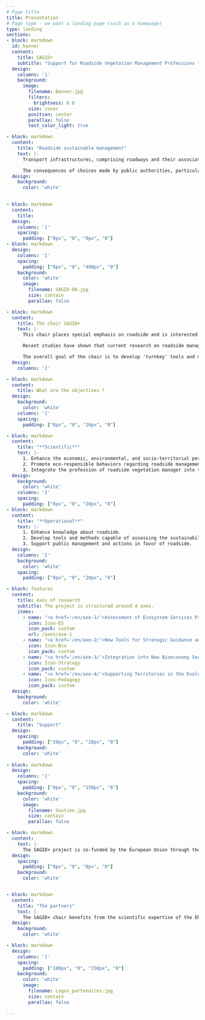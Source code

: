 ```yaml
---
# Page title
title: Presentation
# Page type - we want a landing page (such as a homepage)
type: landing
sections:
- block: markdown
  id: banner
  content:
    title: SAGID+
    subtitle: "Support for Roadside Vegetation Management Professions through Comprehensive and Sustainable Management"   
  design:
    columns: '1'
    background: 
      image: 
        filename: Banner.jpg
        filters:
          brightness: 0.8
        size: cover
        position: center  
        parallax: false
        text_color_light: true

- block: markdown
  content:    
    title: "Roadside sustainable management"
    text: |-
      Transport infrastructures, comprising roadways and their associated green areas, are central to concerns related to the sustainable development of territories. They involve both environmental preservation and economic aspects associated with transportation, road safety, and quality of life, among others.

      The consequences of choices made by public authorities, particularly in terms of planning and maintenance of these spaces, have long-term implications. Indeed, a transport infrastructure must provide service to users, including accessibility, travel time, comfort, safety, while also integrating into its environment. These social, economic, and environmental functions depend on the quality of the environment and, therefore, on the management practices implemented in the territory.
  design:
    background:
      color: 'white'
    

- block: markdown
  content:    
    title:    
  design:
    columns: '1'
    spacing:
      padding: ["0px", "0", "0px", "0"]    
- block: markdown    
  design:
    columns: '1'    
    spacing:
      padding: ["0px", "0", "400px", "0"]
    background: 
      color: 'white'
      image: 
        filename: SAGID-00.jpg
        size: contain
        parallax: false

- block: markdown
  content:    
    title: The chair SAGID+
    text: |-
      This chair places special emphasis on roadside and is interested in establishing sustainable management of these vegetated spaces, with the ability to mitigate the negative impacts of roads on biodiversity and play a fundamental role in its preservation. However, currently, various stakeholders at the territorial level lack operational methodologies/models that enable them to simultaneously consider and assess all the previously mentioned challenges.

      Recent studies have shown that current research on roadside management is approached in a fragmented and disciplinary manner. They have also highlighted a lack of formal models for addressing the complexity of such a system and integrating data from various sources and disciplines.

      The overall goal of the chair is to develop 'turnkey' tools and methods capable of assessing the sustainability of practices implemented in the decision-making process, supported by artificial intelligence, and then contribute to integrating the profession into bioeconomy sectors and promoting eco-responsible behaviors.
  design:
    columns: '2'

- block: markdown
  content:    
    title: What are the objectives ?  
  design:
    background:
      color: 'white'
    columns: '1'
    spacing:
      padding: ["0px", "0", "20px", "0"]    

- block: markdown
  content:    
    title: "**Scientific**"
    text: |-
      1. Enhance the economic, environmental, and socio-territorial performance of roadside.
      2. Promote eco-responsible behaviors regarding roadside management.
      3. Integrate the profession of roadside vegetation manager into the bioeconomy sectors.
  design:
    background: 
      color: 'white'
    columns: '2'
    spacing:
      padding: ["0px", "0", "20px", "0"]    
- block: markdown
  content:    
    title: "**Opérational**"
    text: |-
      1. Enhance knowledge about roadside.
      2. Develop tools and methods capable of assessing the sustainability of roadside management practices.
      3. Support public management and actions in favor of roadside.
  design:
    columns: '2'
    background: 
      color: 'white'
    spacing:
      padding: ["0px", "0", "20px", "0"]  

- block: features
  content:
    title: Axes of research
    subtitle: The project is structured around 4 axes.
    items:
      - name: "<a href='/en/axe-1/'>Assessment of Ecosystem Services Provided by Roadside</a>"     
        icon: Icon-ES
        icon_pack: custom
        url: /axes/axe-1
      - name: "<a href='/en/axe-2/'>New Tools for Strategic Guidance and Decision Support</a>"
        icon: Icon-Bio
        icon_pack: custom
      - name: "<a href='/en/axe-3/'>Integration into New Bioeconomy Sectors</a>"
        icon: Icon-Strategy
        icon_pack: custom
      - name: "<a href='/en/axe-4/'>Supporting Territories in the Evolution of Practices</a>"
        icon: Icon-Pedagogy
        icon_pack: custom  
  design:
    background:
      color: 'white'      

- block: markdown
  content:    
    title: "Support"
  design:
    spacing:
      padding: ["20px", "0", "20px", "0"]
    background: 
      color: 'white'  
    
- block: markdown    
  design:
    columns: '1'    
    spacing:
      padding: ["0px", "0", "150px", "0"]
    background: 
      color: 'white'
      image: 
        filename: Soutien.jpg
        size: contain
        parallax: false

- block: markdown
  content:    
    text: |-
      The SAGID+ project is co-funded by the European Union through the European Regional Development Fund with a total of €409,500, along with contributions from the ACTIBAC group and the Greater Nancy Metropolitan Area. It contributes to the collective ambition 'Men and Trees, the Roots of Tomorrow,' which is labeled as a Territory of Innovation. It has also received the 'Solar Impulse Efficient Solution Label' certification.
  design:
    spacing:
      padding: ["0px", "0", "0px", "0"]  
    background: 
      color: 'white' 


- block: markdown
  content:    
    title: "The partners"
    text: |-
      The SAGID+ chair benefits from the scientific expertise of the ERPI Research Unit (Research Team on Innovative Processes) at the University of Lorraine, the SILVA Joint Research Unit, under the co-supervision of the University of Lorraine, AgroParisTech, INRAE, the LORIA Joint Research Unit (Lorraine Laboratory of Computer Science and its Applications), under the co-supervision of the University of Lorraine, CNRS, and INRIA, and the ENSGSI. It also benefits from the industrial expertise of the ACTIBAC group, specializing in the management of green areas through the companies NOREMAT and ACCOPILOT.
  design:
    background:
      color: 'white'

- block: markdown    
  design:
    columns: '1'    
    spacing:
      padding: ["100px", "0", "150px", "0"]
    background: 
      color: 'white'
      image: 
        filename: Logos_partenaires.jpg
        size: contain
        parallax: false

---
```


